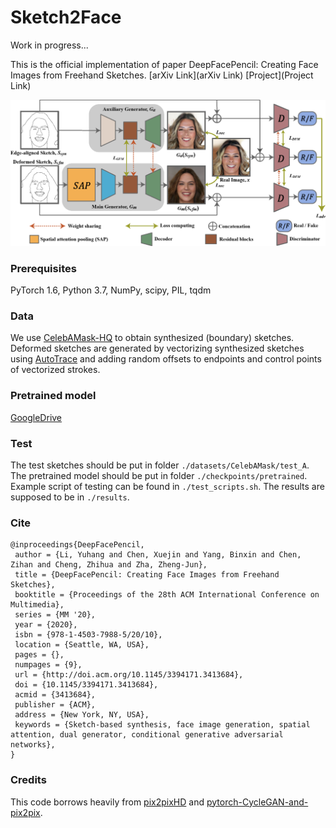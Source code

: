 # Sketch2Face

Work in progress...

This is the official implementation of paper DeepFacePencil: Creating Face Images from Freehand Sketches. [arXiv Link](arXiv Link) [Project](Project Link)

![architecture](figure/architecture.png "architecture")

### Prerequisites
PyTorch 1.6, Python 3.7, NumPy, scipy, PIL, tqdm

### Data
We use [CelebAMask-HQ](https://github.com/switchablenorms/CelebAMask-HQ) to obtain synthesized (boundary) sketches. Deformed sketches are generated by vectorizing synthesized sketches using [AutoTrace](http://autotrace.sourceforge.net/) and adding random offsets to endpoints and control points of vectorized strokes.

### Pretrained model
[GoogleDrive](https://drive.google.com/drive/folders/1Oga57eTNEIbuxV6L9GxGYv9fyIEdcBCD?usp=sharing)

### Test
The test sketches should be put in folder `./datasets/CelebAMask/test_A`. The pretrained model should be put in folder `./checkpoints/pretrained`. Example script of testing can be found in `./test_scripts.sh`. The results are supposed to be in `./results`.

### Cite
```
@inproceedings{DeepFacePencil,
 author = {Li, Yuhang and Chen, Xuejin and Yang, Binxin and Chen, Zihan and Cheng, Zhihua and Zha, Zheng-Jun},
 title = {DeepFacePencil: Creating Face Images from Freehand Sketches},
 booktitle = {Proceedings of the 28th ACM International Conference on Multimedia},
 series = {MM '20},
 year = {2020},
 isbn = {978-1-4503-7988-5/20/10},
 location = {Seattle, WA, USA},
 pages = {},
 numpages = {9},
 url = {http://doi.acm.org/10.1145/3394171.3413684},
 doi = {10.1145/3394171.3413684},
 acmid = {3413684},
 publisher = {ACM},
 address = {New York, NY, USA},
 keywords = {Sketch-based synthesis, face image generation, spatial attention, dual generator, conditional generative adversarial networks},
} 
```

### Credits
This code borrows heavily from [pix2pixHD](https://github.com/NVIDIA/pix2pixHD) and [pytorch-CycleGAN-and-pix2pix](https://github.com/junyanz/pytorch-CycleGAN-and-pix2pix).

